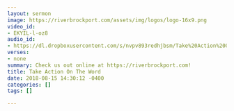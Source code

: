 ```yaml
---
layout: sermon
image: https://riverbrockport.com/assets/img/logos/logo-16x9.png
video_id:
- EKYIL-l-oz8
audio_id:
- https://dl.dropboxusercontent.com/s/nvpv893redhjbsm/Take%20Action%20On%20The%20Word.mp3?dl=0
verses:
- none
summary: Check us out online at https://riverbrockport.com!
title: Take Action On The Word
date: 2018-08-15 14:30:12 -0400
categories: []
tags: []

---
```

